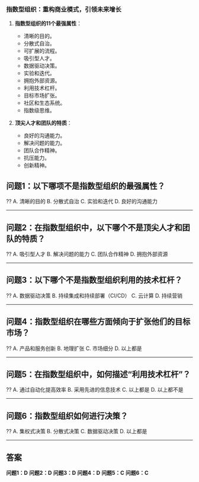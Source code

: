 ### 指数型组织：重构商业模式，引领未来增长

1. **指数型组织的11个最强属性**：
   - 清晰的目的。
   - 分散式自治。
   - 可扩展的流程。
   - 吸引型人才。
   - 数据驱动决策。
   - 实验和迭代。
   - 拥抱外部资源。
   - 利用技术杠杆。
   - 目标市场扩张。
   - 社区和生态系统。
   - 指数级思维。

2. **顶尖人才和团队的特质**：
   - 良好的沟通能力。
   - 解决问题的能力。
   - 团队合作精神。
   - 抗压能力。
   - 创新精神。

## 问题1：以下哪项不是指数型组织的最强属性？

??
A. 清晰的目的
B. 分散式自治
C. 实验和迭代
D. 良好的沟通能力

---

## 问题2：在指数型组织中，以下哪个不是顶尖人才和团队的特质？

??
A. 吸引型人才
B. 解决问题的能力
C. 团队合作精神
D. 拥抱外部资源

---

## 问题3：以下哪个不是指数型组织利用的技术杠杆？

??
A. 数据驱动决策
B. 持续集成和持续部署（CI/CD）
C. 云计算
D. 持续营销

---

## 问题4：指数型组织在哪些方面倾向于扩张他们的目标市场？

??
A. 产品和服务创新
B. 地理扩张
C. 市场细分
D. 以上都是

---

## 问题5：在指数型组织中，如何描述“利用技术杠杆”？

??
A. 通过自动化提高效率
B. 采用先进的信息技术
C. 以上都是
D. 以上都不是

---

## 问题6：指数型组织如何进行决策？

??
A. 集权式决策
B. 分散式决策
C. 数据驱动决策
D. 以上都是

---

## 答案

**问题1：D**
**问题2：D**
**问题3：D**
**问题4：D**
**问题5：C**
**问题6：C**
